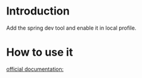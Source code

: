 # Introduction

Add the spring dev tool and enable it in local profile.

# How to use it

[official documentation:](https://docs.spring.io/spring-boot/docs/2.7.x/reference/html/using.html#using.devtools)

